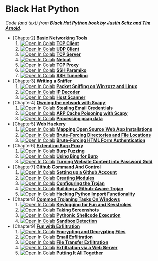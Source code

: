 # Black Hat Python
_Code (and text) from [**Black Hat Python book by Justin Seitz and Tim Arnold**](https://nostarch.com/black-hat-python2E)._

- [Chapter2] [**Basic Networking Tools**](C2-Basic_Networking_Tools)
  1. [![Open In Colab](https://colab.research.google.com/assets/colab-badge.svg)](https://colab.research.google.com/github/damianiRiccardo90/BHP/blob/master/C2-Basic_Networking_Tools/TCP_Client.ipynb) [**TCP Client**](C2-Basic_Networking_Tools/TCP_Client.ipynb)
  2. [![Open In Colab](https://colab.research.google.com/assets/colab-badge.svg)](https://colab.research.google.com/github/damianiRiccardo90/BHP/blob/master/C2-Basic_Networking_Tools/UDP_Client.ipynb) [**UDP Client**](C2-Basic_Networking_Tools/UDP_Client.ipynb)
  3. [![Open In Colab](https://colab.research.google.com/assets/colab-badge.svg)](https://colab.research.google.com/github/damianiRiccardo90/BHP/blob/master/C2-Basic_Networking_Tools/TCP_Server.ipynb) [**TCP Server**](C2-Basic_Networking_Tools/TCP_Server.ipynb)
  4. [![Open In Colab](https://colab.research.google.com/assets/colab-badge.svg)](https://colab.research.google.com/github/damianiRiccardo90/BHP/blob/master/C2-Basic_Networking_Tools/Netcat.ipynb) [**Netcat**](C2-Basic_Networking_Tools/Netcat.ipynb)
  5. [![Open In Colab](https://colab.research.google.com/assets/colab-badge.svg)](https://colab.research.google.com/github/damianiRiccardo90/BHP/blob/master/C2-Basic_Networking_Tools/TCP_Proxy.ipynb) [**TCP Proxy**](C2-Basic_Networking_Tools/TCP_Proxy.ipynb)
  6. [![Open In Colab](https://colab.research.google.com/assets/colab-badge.svg)](https://colab.research.google.com/github/damianiRiccardo90/BHP/blob/master/C2-Basic_Networking_Tools/SSH_Paramiko.ipynb) [**SSH Paramiko**](C2-Basic_Networking_Tools/SSH_Paramiko.ipynb)
  7. [![Open In Colab](https://colab.research.google.com/assets/colab-badge.svg)](https://colab.research.google.com/github/damianiRiccardo90/BHP/blob/master/C2-Basic_Networking_Tools/SSH_Tunneling.ipynb) [**SSH Tunneling**](C2-Basic_Networking_Tools/SSH_Tunneling.ipynb)
- [Chapter3] [**Writing a Sniffer**](C3-Writing_A_Sniffer)
  1. [![Open In Colab](https://colab.research.google.com/assets/colab-badge.svg)](https://colab.research.google.com/github/damianiRiccardo90/BHP/blob/master/C3-Writing_A_Sniffer/Packet_Sniffing.ipynb) [**Packet Sniffing on Winzozz and Linux**](C3-Writing_A_Sniffer/Packet_Sniffing.ipynb)
  2. [![Open In Colab](https://colab.research.google.com/assets/colab-badge.svg)](https://colab.research.google.com/github/damianiRiccardo90/BHP/blob/master/C3-Writing_A_Sniffer/IP_Decoder.ipynb) [**IP Decoder**](C3-Writing_A_Sniffer/IP_Decoder.ipynb)
  3. [![Open In Colab](https://colab.research.google.com/assets/colab-badge.svg)](https://colab.research.google.com/github/damianiRiccardo90/BHP/blob/master/C3-Writing_A_Sniffer/Host_Scanner.ipynb) [**Host Scanner**](C3-Writing_A_Sniffer/Host_Scanner.ipynb)
- [Chapter4] [**Owning the network with Scapy**](C4-Owning_The_Network_With_Scapy)
  1. [![Open In Colab](https://colab.research.google.com/assets/colab-badge.svg)](https://colab.research.google.com/github/damianiRiccardo90/BHP/blob/master/C4-Owning_The_Network_With_Scapy/Stealing_Email_Credentials.ipynb) [**Stealing Email Credentials**](C4-Owning_The_Network_With_Scapy/Stealing_Email_Credentials.ipynb)
  2. [![Open In Colab](https://colab.research.google.com/assets/colab-badge.svg)](https://colab.research.google.com/github/damianiRiccardo90/BHP/blob/master/C4-Owning_The_Network_With_Scapy/ARP_Cache_Poisoning.ipynb) [**ARP Cache Poisoning with Scapy**](C4-Owning_The_Network_With_Scapy/ARP_Cache_Poisoning.ipynb)
  3. [![Open In Colab](https://colab.research.google.com/assets/colab-badge.svg)](https://colab.research.google.com/github/damianiRiccardo90/BHP/blob/master/C4-Owning_The_Network_With_Scapy/Processing_pcap.ipynb) [**Processing pcap data**](C4-Owning_The_Network_With_Scapy/Processing_pcap.ipynb)
- [Chapter5] [**Web Hackery**](C5-Web_Hackery)
  1. [![Open In Colab](https://colab.research.google.com/assets/colab-badge.svg)](https://colab.research.google.com/github/damianiRiccardo90/BHP/blob/master/C5-Web_Hackery/Mapping_Web_Apps.ipynb) [**Mapping Open Source Web App Installations**](C5-Web_Hackery/Mapping_Web_Apps.ipynb)
  2. [![Open In Colab](https://colab.research.google.com/assets/colab-badge.svg)](https://colab.research.google.com/github/damianiRiccardo90/BHP/blob/master/C5-Web_Hackery/Brute-Forcing_Directories_and_File_Locations.ipynb) [**Brute-Forcing Directories and File Locations**](C5-Web_Hackery/Brute-Forcing_Directories_and_File_Locations.ipynb)
  3. [![Open In Colab](https://colab.research.google.com/assets/colab-badge.svg)](https://colab.research.google.com/github/damianiRiccardo90/BHP/blob/master/C5-Web_Hackery/Brute-Forcing_HTML_Form_Authentication.ipynb) [**Brute-Forcing HTML Form Authentication**](C5-Web_Hackery/Brute-Forcing_HTML_Form_Authentication.ipynb)
- [Chapter6] [**Extending Burp Proxy**](C6-Extending_Burp_Proxy)
  1. [![Open In Colab](https://colab.research.google.com/assets/colab-badge.svg)](https://colab.research.google.com/github/damianiRiccardo90/BHP/blob/master/C6-Extending_Burp_Proxy/Burp_Fuzzing.ipynb) [**Burp Fuzzing**](C6-Extending_Burp_Proxy/Burp_Fuzzing.ipynb)
  2. [![Open In Colab](https://colab.research.google.com/assets/colab-badge.svg)](https://colab.research.google.com/github/damianiRiccardo90/BHP/blob/master/C6-Extending_Burp_Proxy/Using_Bing_For_Burp.ipynb) [**Using Bing for Burp**](C6-Extending_Burp_Proxy/Using_Bing_For_Burp.ipynb)
  3. [![Open In Colab](https://colab.research.google.com/assets/colab-badge.svg)](https://colab.research.google.com/github/damianiRiccardo90/BHP/blob/master/C6-Extending_Burp_Proxy/Turning_Website_Content_Into_Password_Gold.ipynb) [**Turning Website Content into Password Gold**](C6-Extending_Burp_Proxy/Turning_Website_Content_Into_Password_Gold.ipynb)
- [Chapter7] [**Github Command And Control**](C7-Github_Command_And_Control)
  1. [![Open In Colab](https://colab.research.google.com/assets/colab-badge.svg)](https://colab.research.google.com/github/damianiRiccardo90/BHP/blob/master/C7-Github_Command_And_Control/Setting_Up_A_Github_Account.ipynb) [**Setting up a Github Account**](C7-Github_Command_And_Control/Setting_Up_A_Github_Account.ipynb)
  2. [![Open In Colab](https://colab.research.google.com/assets/colab-badge.svg)](https://colab.research.google.com/github/damianiRiccardo90/BHP/blob/master/C7-Github_Command_And_Control/Creating_Modules.ipynb) [**Creating Modules**](C7-Github_Command_And_Control/Creating_Modules.ipynb)
  3. [![Open In Colab](https://colab.research.google.com/assets/colab-badge.svg)](https://colab.research.google.com/github/damianiRiccardo90/BHP/blob/master/C7-Github_Command_And_Control/Configuring_The_Trojan.ipynb) [**Configuring the Trojan**](C7-Github_Command_And_Control/Configuring_The_Trojan.ipynb)
  4. [![Open In Colab](https://colab.research.google.com/assets/colab-badge.svg)](https://colab.research.google.com/github/damianiRiccardo90/BHP/blob/master/C7-Github_Command_And_Control/Building_A_Github_Aware_Trojan.ipynb) [**Building a Github-Aware Trojan**](C7-Github_Command_And_Control/Building_A_Github_Aware_Trojan.ipynb)
  5. [![Open In Colab](https://colab.research.google.com/assets/colab-badge.svg)](https://colab.research.google.com/github/damianiRiccardo90/BHP/blob/master/C7-Github_Command_And_Control/Hacking_Python_Import_Functionality.ipynb) [**Hacking Python Import Functionality**](C7-Github_Command_And_Control/Hacking_Python_Import_Functionality.ipynb)
- [Chapter8] [**Common Trojaning Tasks On Windows**](C8-Common_Trojaning_Tasks_On_Windows)
  1. [![Open In Colab](https://colab.research.google.com/assets/colab-badge.svg)](https://colab.research.google.com/github/damianiRiccardo90/BHP/blob/master/C8-Common_Trojaning_Tasks_On_Windows/Keylogging_For_Fun_And_Keystrokes.ipynb) [**Keylogging for Fun and Keystrokes**](C8-Common_Trojaning_Tasks_On_Windows/Keylogging_For_Fun_And_Keystrokes.ipynb)
  2. [![Open In Colab](https://colab.research.google.com/assets/colab-badge.svg)](https://colab.research.google.com/github/damianiRiccardo90/BHP/blob/master/C8-Common_Trojaning_Tasks_On_Windows/Taking_Screenshots.ipynb) [**Taking Screenshots**](C8-Common_Trojaning_Tasks_On_Windows/Taking_Screenshots.ipynb)
  3. [![Open In Colab](https://colab.research.google.com/assets/colab-badge.svg)](https://colab.research.google.com/github/damianiRiccardo90/BHP/blob/master/C8-Common_Trojaning_Tasks_On_Windows/Pythonic_Shellcode_Execution.ipynb) [**Pythonic Shellcode Execution**](C8-Common_Trojaning_Tasks_On_Windows/Pythonic_Shellcode_Execution.ipynb)
  4. [![Open In Colab](https://colab.research.google.com/assets/colab-badge.svg)](https://colab.research.google.com/github/damianiRiccardo90/BHP/blob/master/C8-Common_Trojaning_Tasks_On_Windows/Sandbox_Detection.ipynb) [**Sandbox Detection**](C8-Common_Trojaning_Tasks_On_Windows/Sandbox_Detection.ipynb)
- [Chapter9] [**Fun with Exfiltration**](C9-Fun_With_Exfiltration)
  1. [![Open In Colab](https://colab.research.google.com/assets/colab-badge.svg)](https://colab.research.google.com/github/damianiRiccardo90/BHP/blob/master/C9-Fun_With_Exfiltration/Encrypting_And_Decrypting_Files.ipynb) [**Encrypting and Decrypting Files**](C9-Fun_With_Exfiltration/Encrypting_And_Decrypting_Files.ipynb)
  2. [![Open In Colab](https://colab.research.google.com/assets/colab-badge.svg)](https://colab.research.google.com/github/damianiRiccardo90/BHP/blob/master/C9-Fun_With_Exfiltration/Email_Exfiltration.ipynb) [**Email Exfiltration**](C9-Fun_With_Exfiltration/Email_Exfiltration.ipynb)
  3. [![Open In Colab](https://colab.research.google.com/assets/colab-badge.svg)](https://colab.research.google.com/github/damianiRiccardo90/BHP/blob/master/C9-Fun_With_Exfiltration/File_Transfer_Exfiltration.ipynb) [**File Transfer Exfiltration**](C9-Fun_With_Exfiltration/File_Transfer_Exfiltration.ipynb)
  4. [![Open In Colab](https://colab.research.google.com/assets/colab-badge.svg)](https://colab.research.google.com/github/damianiRiccardo90/BHP/blob/master/C9-Fun_With_Exfiltration/Exfiltration_Via_A_Web_Server.ipynb) [**Exfiltration via a Web Server**](C9-Fun_With_Exfiltration/Exfiltration_Via_A_Web_Server.ipynb)
  5. [![Open In Colab](https://colab.research.google.com/assets/colab-badge.svg)](https://colab.research.google.com/github/damianiRiccardo90/BHP/blob/master/C9-Fun_With_Exfiltration/Putting_It_All_Together.ipynb) [**Putting It All Together**](C9-Fun_With_Exfiltration/Putting_It_All_Together.ipynb)
